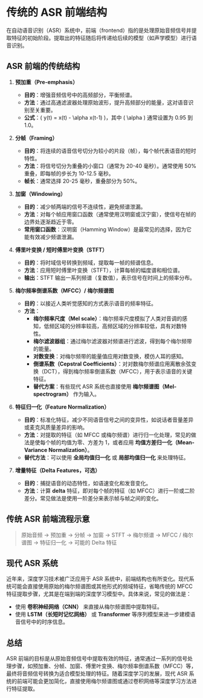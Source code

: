 # 传统的 ASR 前端结构

在自动语音识别（ASR）系统中，前端（frontend）指的是处理原始音频信号并提取特征的初始阶段。提取出的特征随后将传递给后续的模型（如声学模型）进行语音识别。

## ASR 前端的传统结构

1. **预加重（Pre-emphasis）**
   - **目的**：增强音频信号中的高频部分，平衡频谱。
   - **方法**：通过高通滤波器处理原始波形，提升高频部分的能量，这对语音识别至关重要。
   - **公式**：\( y(t) = x(t) - \alpha x(t-1) \)，其中 \( \alpha \) 通常设置为 0.95 到 1.0。

2. **分帧（Framing）**
   - **目的**：将连续的语音信号切分为较小的片段（帧），每个帧代表语音的短时特性。
   - **方法**：将信号切分为重叠的小窗口（通常为 20-40 毫秒）。通常使用 50% 重叠，即每帧的步长为 10-12.5 毫秒。
   - **帧长**：通常选择 20-25 毫秒，重叠部分为 50%。

3. **加窗（Windowing）**
   - **目的**：减少帧两端的信号不连续性，避免频谱泄漏。
   - **方法**：对每个帧应用窗口函数（通常使用汉明窗或汉宁窗），使信号在帧的边界处逐渐趋近于零。
   - **常用窗口函数**：汉明窗（Hamming Window）是最常见的选择，因为它能有效减少频谱泄漏。

4. **傅里叶变换 / 短时傅里叶变换（STFT）**
   - **目的**：将时域信号转换到频域，提取每一帧的频谱信息。
   - **方法**：应用短时傅里叶变换（STFT），计算每帧的幅度谱和相位谱。
   - **输出**：STFT 输出一系列频谱（复数值），表示信号在时间上的频率分布。

5. **梅尔频率倒谱系数（MFCC）/ 梅尔频谱图**
   - **目的**：以接近人类听觉感知的方式表示语音的频率特征。
   - **方法**：
     - **梅尔频率尺度（Mel scale）**：梅尔频率尺度模拟了人类对音调的感知，低频区域的分辨率较高，高频区域的分辨率较低，具有对数特性。
     - **梅尔滤波器组**：通过梅尔滤波器对频谱进行滤波，得到每个梅尔频带的能量。
     - **对数变换**：对梅尔频带的能量值应用对数变换，模仿人耳的感知。
     - **倒谱系数（Cepstral Coefficients）**：对对数梅尔频谱应用离散余弦变换（DCT），得到梅尔频率倒谱系数（MFCC），用于表示语音的关键特征。
     - **替代方案**：有些现代 ASR 系统也直接使用 **梅尔频谱图（Mel-spectrogram）** 作为输入。

6. **特征归一化（Feature Normalization）**
   - **目的**：标准化特征，减少不同语音信号之间的变异性，如说话者音量差异或麦克风质量差异的影响。
   - **方法**：对提取的特征（如 MFCC 或梅尔频谱）进行归一化处理，常见的做法是使每个帧的均值为零、方差为 1，或者应用 **均值方差归一化（Mean-Variance Normalization）**。
   - **替代方法**：可以使用 **全局均值归一化** 或 **局部均值归一化** 来处理特征。

7. **增量特征（Delta Features，可选）**
   - **目的**：捕捉语音的动态特性，如语速变化和发音变化。
   - **方法**：计算 **delta** 特征，即对每个帧的特征（如 MFCC）进行一阶或二阶差分。常见做法是使用一阶差分来表示帧与帧之间的变化。

## 传统 ASR 前端流程示意

>原始音频 → 预加重 → 分帧 → 加窗 → STFT → 梅尔频谱 → MFCC / 梅尔谱图 → 特征归一化 → 可能的 Delta 特征

## 现代 ASR 系统

近年来，深度学习技术被广泛应用于 ASR 系统中，前端结构也有所变化。现代系统可能会直接使用原始的梅尔频谱图或其他形式的频域特征，省略传统的 MFCC 特征提取步骤，尤其是在端到端的深度学习模型中。具体来说，常见的做法是：

- 使用 **卷积神经网络（CNN）** 来直接从梅尔频谱图中提取特征。
- 使用 **LSTM（长短时记忆网络）** 或 **Transformer** 等序列模型来进一步建模语音信号中的时序信息。

## 总结

ASR 前端的目标是从原始音频信号中提取有效的特征，通常通过一系列的信号处理步骤，如预加重、分帧、加窗、傅里叶变换、梅尔频率倒谱系数（MFCC）等，最终将音频信号转换为适合模型处理的特征。随着深度学习的发展，现代 ASR 系统的前端可能会更加简化，直接使用梅尔频谱图或通过卷积网络等深度学习方法进行特征提取。
